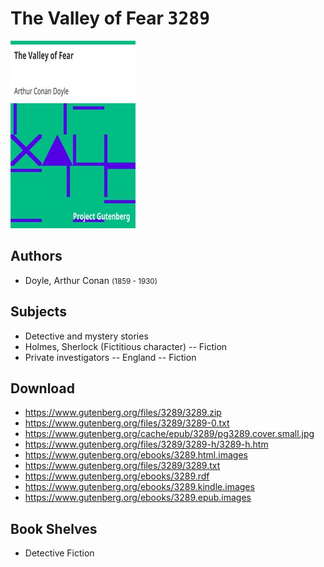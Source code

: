 # The Valley of Fear <kbd>3289</kbd>

![](./cover.medium.jpg "")

## Authors


 - Doyle, Arthur Conan <small>(1859 - 1930)</small>

## Subjects


 - Detective and mystery stories
 - Holmes, Sherlock (Fictitious character) -- Fiction
 - Private investigators -- England -- Fiction

## Download


 - https://www.gutenberg.org/files/3289/3289.zip
 - https://www.gutenberg.org/files/3289/3289-0.txt
 - https://www.gutenberg.org/cache/epub/3289/pg3289.cover.small.jpg
 - https://www.gutenberg.org/files/3289/3289-h/3289-h.htm
 - https://www.gutenberg.org/ebooks/3289.html.images
 - https://www.gutenberg.org/files/3289/3289.txt
 - https://www.gutenberg.org/ebooks/3289.rdf
 - https://www.gutenberg.org/ebooks/3289.kindle.images
 - https://www.gutenberg.org/ebooks/3289.epub.images

## Book Shelves


 - Detective Fiction
